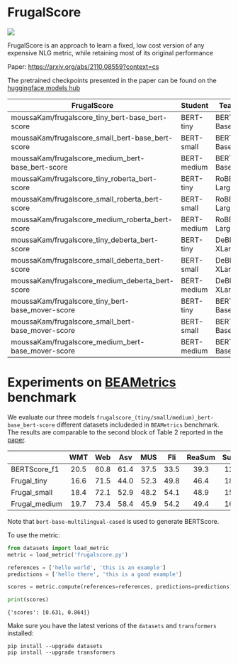 # FrugalScore

<p>
<a href="https://console.tiyaro.ai/explore/huggingface-moussaKam-frugalscore_tiny_bert-base_bert-score-1"> <img src="https://tiyaro-public-docs.s3.us-west-2.amazonaws.com/assets/try_on_tiyaro_badge.svg"></a>
</p>
FrugalScore is an approach to learn a fixed, low cost version of any expensive NLG metric, while retaining most of its original performance

Paper: https://arxiv.org/abs/2110.08559?context=cs

The pretrained checkpoints presented in the paper can be found on the [huggingface models hub](https://huggingface.co/moussaKam)

| FrugalScore                                        | Student     | Teacher        | Method     |
|----------------------------------------------------|-------------|----------------|------------|
| moussaKam/frugalscore_tiny_bert-base_bert-score    | BERT-tiny   | BERT-Base      | BERTScore  |
| moussaKam/frugalscore_small_bert-base_bert-score   | BERT-small  | BERT-Base      | BERTScore  |
| moussaKam/frugalscore_medium_bert-base_bert-score  | BERT-medium | BERT-Base      | BERTScore  |
| moussaKam/frugalscore_tiny_roberta_bert-score      | BERT-tiny   | RoBERTa-Large  | BERTScore  |
| moussaKam/frugalscore_small_roberta_bert-score     | BERT-small  | RoBERTa-Large  | BERTScore  |
| moussaKam/frugalscore_medium_roberta_bert-score    | BERT-medium | RoBERTa-Large  | BERTScore  |
| moussaKam/frugalscore_tiny_deberta_bert-score      | BERT-tiny   | DeBERTa-XLarge | BERTScore  |
| moussaKam/frugalscore_small_deberta_bert-score     | BERT-small  | DeBERTa-XLarge | BERTScore  |
| moussaKam/frugalscore_medium_deberta_bert-score    | BERT-medium | DeBERTa-XLarge | BERTScore  |
| moussaKam/frugalscore_tiny_bert-base_mover-score   | BERT-tiny   | BERT-Base      | MoverScore |
| moussaKam/frugalscore_small_bert-base_mover-score  | BERT-small  | BERT-Base      | MoverScore |
| moussaKam/frugalscore_medium_bert-base_mover-score | BERT-medium | BERT-Base      | MoverScore |

# Experiments on [BEAMetrics](https://github.com/ThomasScialom/BEAMetrics) benchmark
We evaluate our three models `frugalscore_(tiny/small/medium)_bert-base_bert-score` different datasets includeded in `BEAMetrics` benchmark. The results are comparable to the second block of Table 2 reported in the [paper](https://arxiv.org/pdf/2110.09147.pdf).

|               | WMT  | Web  | Asv  | MUS  | Fli  | ReaSum | SumE | OpQA | OkVQA |
| ------------- | :--: | :--: | :--: | :--: | :--: | :----: | :--: | :--: | :---: |
| BERTScore_f1  | 20.5 | 60.8 | 61.4 | 37.5 | 33.5 | 39.3   | 12.4 | 12.4 | 6.2   |
| Frugal_tiny   | 16.6 | 71.5 | 44.0 | 52.3 | 49.8 | 46.4   | 18.7 | 29.2 | 20.1  |
| Frugal_small  | 18.4 | 72.1 | 52.9 | 48.2 | 54.1 | 48.9   | 15.2 | 28.2 | 14.3  |
| Frugal_medium | 19.7 | 73.4 | 58.4 | 45.9 | 54.2 | 49.4   | 16.4 | 24.7 | 16.1  |

Note that `bert-base-multilingual-cased` is used to generate BERTScore. 

To use the metric:

```python
from datasets import load_metric
metric = load_metric('frugalscore.py')

references = ['hello world', 'this is an example']
predictions = ['hello there', 'this is a good example']

scores = metric.compute(references=references, predictions=predictions)

print(scores)
```
`{'scores': [0.631, 0.864]}`

Make sure you have the latest verions of the `datasets` and `transformers` installed:
```
pip install --upgrade datasets
pip install --upgrade transformers
```
